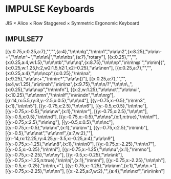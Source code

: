 # IMPULSE Keyboards
JIS × Alice × Row Staggered × Symmetric Ergonomic Keyboard

## IMPULSE77
[{y:0.75,x:0.25,a:7},"","",{a:4},"\n\n\nlg","\n\n\n1","\n\n\n2",{x:8.25},"\n\n\n-=","\n\n\n^~","\n\n\n\\|","\n\n\nbs",{a:7},"rotary"],
[{x:0.25},"","",{x:0.25,a:4,w:1.5},"\n\n\ntb","\n\n\nq",{x:8.75},"\n\n\np","\n\n\n@`","\n\n\n[{",{x:0.25,w:1.25,h:2,w2:1.5,h2:1,x2:-0.25},"\n\n\nen"],
[{x:0.25,a:7},"","",{x:0.25,a:4},"\n\n\ncp",{x:0.25},"\n\n\na",{x:9.25},"\n\n\n;+","\n\n\n:*","\n\n\n]}"],
[{x:0.25,a:7},"","",{a:4,w:1.25},"\n\n\nsh","\n\n\nz",{x:9.75},"\n\n\n/?","\n\n\n\\_",{x:0.25},"\n\n\nup","\n\n\nfn"],
[{x:2,w:1.25},"\n\n\nct","\n\n\nui",{x:10.25},"\n\n\nmn","\n\n\nlf","\n\n\ndn","\n\n\nrg"],
[{r:14,rx:5.5,ry:3,y:-2.5,x:0.5},"\n\n\n4"],
[{y:-0.75,x:-0.5},"\n\n\n3",{x:1},"\n\n\n5"],
[{y:-0.75,x:2.5},"\n\n\n6"],
[{y:-0.5,x:0.5},"\n\n\ne"],
[{y:-0.75,x:-0.5},"\n\n\nw",{x:1},"\n\n\nr"],
[{y:-0.75,x:2.5},"\n\n\nt"],
[{y:-0.5,x:0.5},"\n\n\nd"],
[{y:-0.75,x:-0.5},"\n\n\ns",{x:1,n:true},"\n\n\nf"],
[{y:-0.75,x:2.5},"\n\n\ng"],
[{y:-0.5,x:0.5},"\n\n\nc"],
[{y:-0.75,x:-0.5},"\n\n\nx",{x:1},"\n\n\nv"],
[{y:-0.75,x:2.5},"\n\n\nb"],
[{x:-0.5},"\n\n\nat","\n\n\nnf",{a:7,w:2},""],
[{r:-14,rx:12.25,ry:4.25,y:-3.5,x:-0.25,a:4},"\n\n\n9"],
[{y:-0.75,x:-1.25},"\n\n\n8",{x:1},"\n\n\n0"],
[{y:-0.75,x:-2.25},"\n\n\n7"],
[{y:-0.5,x:-0.25},"\n\n\ni"],
[{y:-0.75,x:-1.25},"\n\n\nu",{x:1},"\n\n\no"],
[{y:-0.75,x:-2.25},"\n\n\ny"],
[{y:-0.5,x:-0.25},"\n\n\nk"],
[{y:-0.75,x:-1.25,n:true},"\n\n\nj",{x:1},"\n\n\nl"],
[{y:-0.75,x:-2.25},"\n\n\nh"],
[{y:-0.5,x:-0.25},"\n\n\n,<"],
[{y:-0.75,x:-1.25},"\n\n\nm",{x:1},"\n\n\n.>"],
[{y:-0.75,x:-2.25},"\n\n\nn"],
[{x:-2.25,a:7,w:2},"",{a:4},"\n\n\nxf","\n\n\nkn"]
